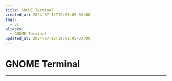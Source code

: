 ```yaml
---
title: GNOME Terminal
created_at: 2024-07-12T19:01:05-03:00
tags:
  - v1
aliases:
  - GNOME Terminal
updated_at: 2024-07-12T19:01:05-03:00
---
```

# GNOME Terminal
---

